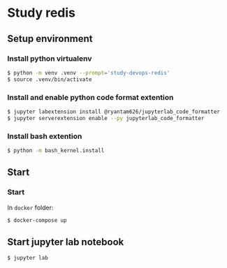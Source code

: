 # Study redis

## Setup environment

### Install python virtualenv

```bash
$ python -m venv .venv --prompt='study-devops-redis'
$ source .venv/bin/activate
```

### Install and enable python code format extention

```bash
$ jupyter labextension install @ryantam626/jupyterlab_code_formatter
$ jupyter serverextension enable --py jupyterlab_code_formatter
```

### Install bash extention

```bash
$ python -m bash_kernel.install
```

## Start

### Start 

In `docker` folder:

```bash
$ docker-compose up
```

## Start jupyter lab notebook

```bash
$ jupyter lab
```

